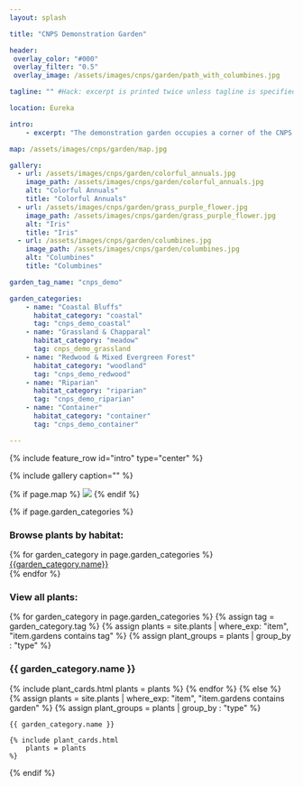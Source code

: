 ```yaml
---
layout: splash

title: "CNPS Demonstration Garden"

header:
 overlay_color: "#000"
 overlay_filter: "0.5"
 overlay_image: /assets/images/cnps/garden/path_with_columbines.jpg

tagline: "" #Hack: excerpt is printed twice unless tagline is specified

location: Eureka

intro: 
    - excerpt: "The demonstration garden occupies a corner of the CNPS nursery and is a valuable example of what homeowners can accomplish on a small suburban lot. It was created in 2019 by sustainable landscape designer Christine Kelly, with the help of CNPS and Helping Humboldt volunteers. Visitors can view the garden during Nursery Hours. Walking through the nursery also allows visitors a behind-the-scenes glimpse of this extensive native plant nursery."

map: /assets/images/cnps/garden/map.jpg

gallery:
  - url: /assets/images/cnps/garden/colorful_annuals.jpg
    image_path: /assets/images/cnps/garden/colorful_annuals.jpg
    alt: "Colorful Annuals"
    title: "Colorful Annuals"
  - url: /assets/images/cnps/garden/grass_purple_flower.jpg
    image_path: /assets/images/cnps/garden/grass_purple_flower.jpg
    alt: "Iris"
    title: "Iris"
  - url: /assets/images/cnps/garden/columbines.jpg
    image_path: /assets/images/cnps/garden/columbines.jpg
    alt: "Columbines"
    title: "Columbines"

garden_tag_name: "cnps_demo"

garden_categories:
    - name: "Coastal Bluffs"
      habitat_category: "coastal"
      tag: "cnps_demo_coastal"  
    - name: "Grassland & Chapparal"
      habitat_category: "meadow"
      tag: cnps_demo_grassland
    - name: "Redwood & Mixed Evergreen Forest"
      habitat_category: "woodland" 
      tag: "cnps_demo_redwood"  
    - name: "Riparian"
      habitat_category: "riparian" 
      tag: "cnps_demo_riparian"
    - name: "Container"
      habitat_category: "container"
      tag: "cnps_demo_container"  

---
```

{% include feature_row id="intro" type="center" %}

{% include gallery caption="" %}

{% if page.map %}
<img src="{{ page.map }}" />
{% endif %}

{% if page.garden_categories %}
<section class="browse">
    <h3>Browse plants  by habitat:</h3>
    <div class="list_categories">
        {% for garden_category in page.garden_categories %}
        <div class="list_category">
            <a href="#{{garden_category.tag}}">{{garden_category.name}}</a>
        </div>
        {% endfor %}
    </div>
    <div style="clear:both"></div>
</section>
<h3>View all plants:</h3>
{% for garden_category in page.garden_categories %}
    {% assign tag = garden_category.tag %}
    {% assign plants = site.plants | where_exp: "item", 
                                     "item.gardens contains tag" %}
    {% assign plant_groups = plants | group_by : "type" %} 

<h3 id="{{garden_category.tag}}" class="{{garden_category.habitat_category}}">{{ garden_category.name }}</h3>

{% include plant_cards.html 
    plants = plants
%}
{% endfor %}
{% else %}
    {% assign plants = site.plants | where_exp: "item", 
                                     "item.gardens contains garden" %}
    {% assign plant_groups = plants | group_by : "type" %} 

    {{ garden_category.name }}

    {% include plant_cards.html 
        plants = plants
    %}
{% endif %}

